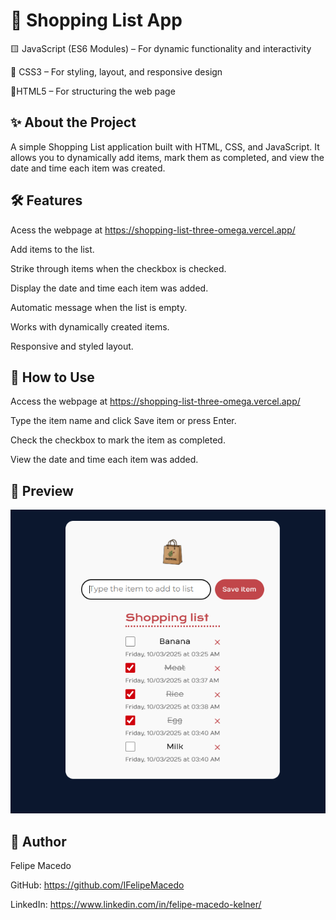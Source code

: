 # 🛒 Shopping List App

🟨 JavaScript (ES6 Modules) – For dynamic functionality and interactivity

🎨 CSS3 – For styling, layout, and responsive design

📄HTML5 – For structuring the web page

## ✨ About the Project

A simple Shopping List application built with HTML, CSS, and JavaScript.
It allows you to dynamically add items, mark them as completed, and view the date and time each item was created.

## 🛠 Features

Acess the webpage at https://shopping-list-three-omega.vercel.app/

Add items to the list.

Strike through items when the checkbox is checked.

Display the date and time each item was added.

Automatic message when the list is empty.

Works with dynamically created items.

Responsive and styled layout.


## 🚀 How to Use

Access the webpage at https://shopping-list-three-omega.vercel.app/

Type the item name and click Save item or press Enter.

Check the checkbox to mark the item as completed.

View the date and time each item was added.

## 📸 Preview

![Preview of the app](./assets/preview.png)



## 📝 Author

Felipe Macedo

GitHub: https://github.com/IFelipeMacedo

LinkedIn: https://www.linkedin.com/in/felipe-macedo-kelner/

